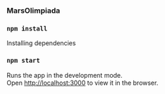 ### MarsOlimpiada

### `npm install`

Installing dependencies

### `npm start`

Runs the app in the development mode.\
Open [http://localhost:3000](http://localhost:3000) to view it in the browser.
